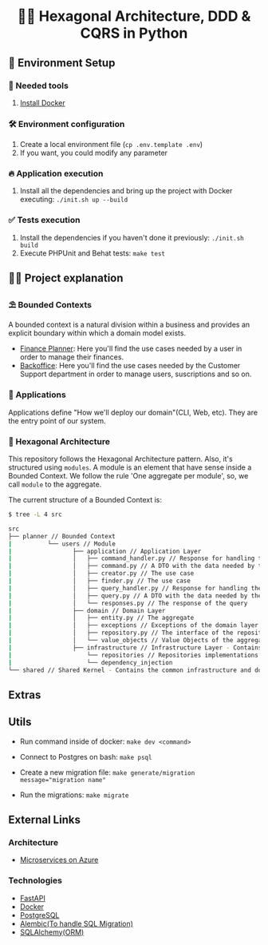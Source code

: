 <h1 align="center">
  🐍🎯 Hexagonal Architecture, DDD & CQRS in Python
</h1>


## 🙌 Environment Setup

### 🐳 Needed tools

1. [Install Docker](https://www.docker.com/get-started)

### 🛠️ Environment configuration

1. Create a local environment file (`cp .env.template .env`)
2. If you want, you could modify any parameter

### 🔥 Application execution

1. Install all the dependencies and bring up the project with Docker executing: `./init.sh up --build`

### ✅ Tests execution

1. Install the dependencies if you haven't done it previously: `./init.sh build`
2. Execute PHPUnit and Behat tests: `make test`

## 👩‍🏫 Project explanation

### ⛱️ Bounded Contexts

A bounded context is a natural division within a business and provides an explicit boundary within which a domain model exists.

- [Finance Planner](src/planner): Here you'll find the use cases needed by a user in order to manage their finances.
- [Backoffice](src/backoffice): Here you'll find the use cases needed by the Customer Support department in order to manage users, suscriptions and so on.

### 📱 Applications

Applications define "How we'll deploy our domain"(CLI, Web, etc). They are the entry point of our system.

### 🎯 Hexagonal Architecture

This repository follows the Hexagonal Architecture pattern. Also, it's structured using `modules`. A module is an element that have sense inside a Bounded Context. We follow the rule 'One aggregate per module', so, we call `module` to the aggregate.

The current structure of a Bounded Context is:

```bash
$ tree -L 4 src

src
├── planner // Bounded Context
|          └── users // Module
|                 ├── application // Application Layer
|                 │   ├── command_handler.py // Response for handling the command, initialize valueObjects and call the use case. This is the entry point of the application layer, dont return anything
|                 │   ├── command.py // A DTO with the data needed by the use case
|                 │   ├── creator.py // The use case
|                 │   ├── finder.py // The use case
|                 │   ├── query_handler.py // Response for handling the query, initialize valueObjects and call the use case. This is the entry point of the application layer, return the response(only with pimitives) 
|                 │   ├── query.py // A DTO with the data needed by the use case
|                 │   └── responses.py // The response of the query
|                 ├── domain // Domain Layer
|                 │   ├── entity.py // The aggregate
|                 │   ├── exceptions // Exceptions of the domain layer
|                 │   ├── repository.py // The interface of the repository
|                 │   └── value_objects // Value Objects of the aggregate. Contains the business logic and the validation of the data
|                 ├── infrastructure // Infrastructure Layer - Contains the implementation of the interfaces defined in the domain layer
|                     └── repositories // Repositories implementations
|                     └── dependency_injection
└── shared // Shared Kernel - Contains the common infrastructure and domain shared between the different Bounded Contexts
```

## Extras

## Utils

- Run command inside of docker: `make dev <command>`

- Connect to Postgres on bash: `make psql`

- Create a new migration file: `make generate/migration message="migration name"`

- Run the migrations: `make migrate`

## External Links

### Architecture

- [Microservices on Azure](https://learn.microsoft.com/en-us/azure/architecture/microservices)

### Technologies

- [FastAPI](https://fastapi.tiangolo.com/)
- [Docker](https://www.docker.com/)
- [PostgreSQL](https://www.postgresql.org/)
- [Alembic(To handle SQL Migration)](https://alembic.sqlalchemy.org/en/latest/)
- [SQLAlchemy(ORM)](https://www.sqlalchemy.org/)
